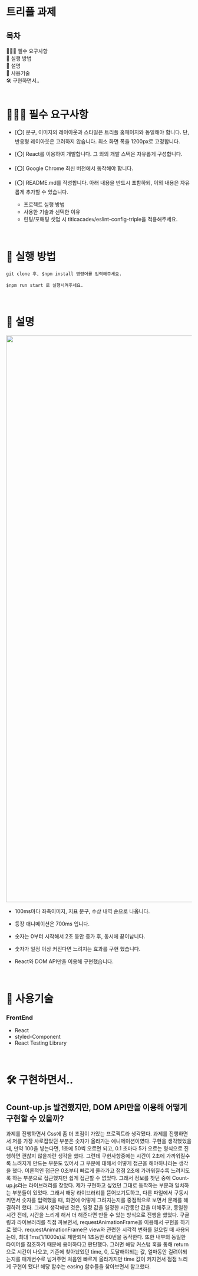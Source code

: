 # 트리플 과제

## 목차

🧑🏻‍💻 필수 요구사항
<br />
📁 실행 방법
<br />
🔗 설명
<br />
🔖 사용기술
<br />
🛠️ 구현하면서..
<br />
<br />

# 🧑🏻‍💻 필수 요구사항

- [⭕️] 문구, 이미지의 레이아웃과 스타일은 트리플 홈페이지와 동일해야 합니다. 단,
  반응형 레이아웃은 고려하지 않습니다. 최소 화면 폭을 1200px로 고정합니다.
- [⭕️] React를 이용하여 개발합니다. 그 외의 개발 스택은 자유롭게 구성합니다.
- [⭕️] Google Chrome 최신 버전에서 동작해야 합니다.

- [⭕️] README.md를 작성합니다. 아래 내용을 반드시 포함하되, 이외 내용은 자유롭게
  추가할 수 있습니다.
  - 프로젝트 실행 방법
  - 사용한 기술과 선택한 이유
  - 린팅/포매팅 셋업 시 titicacadev/eslint-config-triple을 적용해주세요.

<br />

# 📁 실행 방법

```
git clone 후, $npm install 명령어를 입력해주세요.

$npm run start 로 실행시켜주세요.
```

</br>

# 🔗 설명

<img width="1536" src="https://user-images.githubusercontent.com/80472881/174757651-ffb6d0c1-52bc-4cc9-af8d-9f8d1da0e9c1.gif" ></img>

- 100ms마다 좌측이미지, 지표 문구, 수상 내역 순으로 나옵니다.
- 등장 애니메이션은 700ms 입니다.
- 숫자는 0부터 시작해서 2초 동안 증가 후, 동시에 끝이납니다.
- 숫자가 일정 이상 커진다면 느려지는 효과를 구현 했습니다.
- React와 DOM API만을 이용해 구현했습니다.

  </br>

# 🔖 사용기술

### FrontEnd

- React
- styled-Component
- React Testing Library

</br>

# 🛠️ 구현하면서..

## Count-up.js 발견했지만, DOM API만을 이용해 어떻게 구현할 수 있을까?

과제를 진행하면서 Css에 좀 더 초점이 가있는 프로젝트라 생각됐다. 과제를 진행하면서 저를 가장 사로잡았던 부분은 숫자가 올라가는 애니메이션이였다.
구현을 생각했었을 때, 만약 100을 넣는다면, 1초에 50씩 오르면 되고, 0.1 초마다 5가 오르는 형식으로 진행하면 괜찮지 않을까란 생각을 했다. 그런데 구현사항중에는 시간이 2초에 가까워질수록 느려지게 만드는 부분도 있어서 그 부분에 대해서 어떻게 접근을 해야하나라는 생각을 했다. 이론적인 접근은 0초부터 빠르게 올라가고 점점 2초에 가까워질수록 느려지도록 하는 부분으로 접근했지만 쉽게 접근할 수 없었다.
그래서 정보를 찾던 중에 Count-up.js라는 라이브러리를 찾았다. 제가 구현하고 싶었던 그대로 동작하는 부분과 일치하는 부분들이 있었다. 그래서 해당 라이브러리를 뜯어보기도하고, 다른 파일에서 구동시키면서 숫자를 입력했을 때, 화면에 어떻게 그려지는지를 중점적으로 보면서 문제를 해결하려 했다. 그래서 생각해낸 것은, 일정 값을 일정한 시간동안 값을 더해주고, 동일한 시간 전에, 시간을 느리게 해서 더 해준다면 만들 수 있는 방식으로 진행을 했었다.
구글링과 라이브러리를 직접 까보면서, requestAnimationFrame을 이용해서 구현을 하기로 했다. requestAnimationFrame은 view와 관련한 시각적 변화를 일으킬 때 사용되는데, 최대 1ms(1/1000s)로 제한되며 1초동안 60번을 동작한다. 또한 내부의 동일한 타이머를 참조하기 때문에 용이하다고 판단했다. 그러면 해당 커스텀 훅을 통해 return으로 시간이 나오고, 기존에 찾아놨었던 time, 0, 도달해야되는 값, 얼마동안 걸려야되는지를 매개변수로 넘겨주면 처음엔 빠르게 올라가지만 time 값이 커지면서 점점 느리게 구현이 됐다! 해당 함수는 easing 함수들을 찾아보면서 참고했다.
